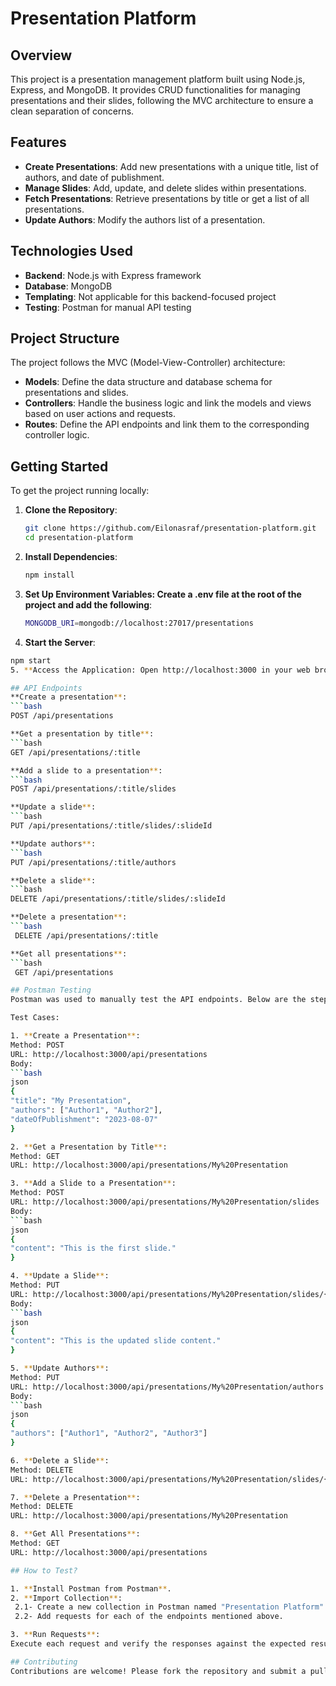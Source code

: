 # Presentation Platform

## Overview
This project is a presentation management platform built using Node.js, Express, and MongoDB. It provides CRUD functionalities for managing presentations and their slides, following the MVC architecture to ensure a clean separation of concerns.

## Features
- **Create Presentations**: Add new presentations with a unique title, list of authors, and date of publishment.
- **Manage Slides**: Add, update, and delete slides within presentations.
- **Fetch Presentations**: Retrieve presentations by title or get a list of all presentations.
- **Update Authors**: Modify the authors list of a presentation.

## Technologies Used
- **Backend**: Node.js with Express framework
- **Database**: MongoDB
- **Templating**: Not applicable for this backend-focused project
- **Testing**: Postman for manual API testing

## Project Structure
The project follows the MVC (Model-View-Controller) architecture:
- **Models**: Define the data structure and database schema for presentations and slides.
- **Controllers**: Handle the business logic and link the models and views based on user actions and requests.
- **Routes**: Define the API endpoints and link them to the corresponding controller logic.

## Getting Started
To get the project running locally:
1. **Clone the Repository**:
   ```bash
   git clone https://github.com/Eilonasraf/presentation-platform.git
   cd presentation-platform
2. **Install Dependencies**:
   ```bash
   npm install
3. **Set Up Environment Variables: Create a .env file at the root of the project and add the following**:
   ```bash
   MONGODB_URI=mongodb://localhost:27017/presentations
4. **Start the Server**:
  ```bash
  npm start
5. **Access the Application: Open http://localhost:3000 in your web browser**.

## API Endpoints
**Create a presentation**:
```bash
POST /api/presentations

**Get a presentation by title**:
```bash
GET /api/presentations/:title

**Add a slide to a presentation**:
```bash
POST /api/presentations/:title/slides

**Update a slide**:
```bash
PUT /api/presentations/:title/slides/:slideId

**Update authors**:
```bash
PUT /api/presentations/:title/authors

**Delete a slide**:
```bash
DELETE /api/presentations/:title/slides/:slideId

**Delete a presentation**:
```bash
   DELETE /api/presentations/:title

**Get all presentations**:
```bash
   GET /api/presentations

## Postman Testing
Postman was used to manually test the API endpoints. Below are the steps and the test cases used:

Test Cases:

1. **Create a Presentation**:
Method: POST
URL: http://localhost:3000/api/presentations
Body:
```bash
json
{
  "title": "My Presentation",
  "authors": ["Author1", "Author2"],
  "dateOfPublishment": "2023-08-07"
}

2. **Get a Presentation by Title**:
Method: GET
URL: http://localhost:3000/api/presentations/My%20Presentation

3. **Add a Slide to a Presentation**:
Method: POST
URL: http://localhost:3000/api/presentations/My%20Presentation/slides
Body:
```bash
json
{
  "content": "This is the first slide."
}

4. **Update a Slide**:
Method: PUT
URL: http://localhost:3000/api/presentations/My%20Presentation/slides/{slideId}
Body:
```bash
json
{
  "content": "This is the updated slide content."
}

5. **Update Authors**:
Method: PUT
URL: http://localhost:3000/api/presentations/My%20Presentation/authors
Body:
```bash
json
{
  "authors": ["Author1", "Author2", "Author3"]
}

6. **Delete a Slide**:
Method: DELETE
URL: http://localhost:3000/api/presentations/My%20Presentation/slides/{slideId}

7. **Delete a Presentation**:
Method: DELETE
URL: http://localhost:3000/api/presentations/My%20Presentation

8. **Get All Presentations**:
Method: GET
URL: http://localhost:3000/api/presentations

## How to Test?

1. **Install Postman from Postman**.
2. **Import Collection**:
   2.1- Create a new collection in Postman named "Presentation Platform".
   2.2- Add requests for each of the endpoints mentioned above.

3. **Run Requests**:
Execute each request and verify the responses against the expected results.

## Contributing
Contributions are welcome! Please fork the repository and submit a pull request with your proposed changes.


